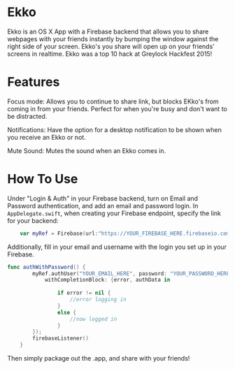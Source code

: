 # Ekko
Ekko is an OS X App with a Firebase backend that allows you to share webpages with your friends instantly by bumping the window against the right side of your screen. Ekko's you share will open up on your friends' screens in realtime. Ekko was a top 10 hack at Greylock Hackfest 2015!

# Features
Focus mode: Allows you to continue to share link, but blocks EKko's from coming in from your friends. Perfect for when you're busy and don't want to be distracted.

Notifications: Have the option for a desktop notification to be shown when you receive an Ekko or not.

Mute Sound: Mutes the sound when an Ekko comes in.

# How To Use
Under "Login & Auth" in your Firebase backend, turn on Email and Password authentication, and add an email and password login.
In ```AppDelegate.swift```, when creating your Firebase endpoint, specify the link for your backend:

```Swift
    var myRef = Firebase(url:"https://YOUR_FIREBASE_HERE.firebaseio.com")
```

Additionally, fill in your email and username with the login you set up in your Firebase.

```Swift
func authWithPassword() {
        myRef.authUser("YOUR_EMAIL_HERE", password: "YOUR_PASSWORD_HERE",
            withCompletionBlock: {error, authData in
                
                if error != nil {
                    //error logging in
                }
                else {
                    //now logged in
                }
        });
        firebaseListener()
    }
```

Then simply package out the .app, and share with your friends!

